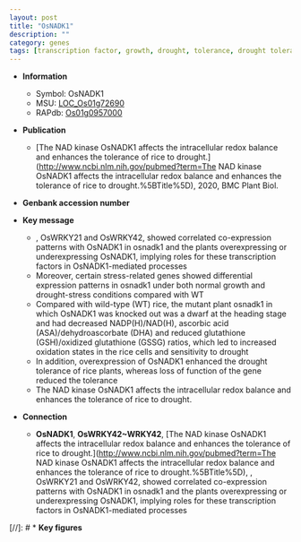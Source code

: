 ```yaml
---
layout: post
title: "OsNADK1"
description: ""
category: genes
tags: [transcription factor, growth, drought, tolerance, drought tolerance, dwarf, Kinase, kinase]
---
```


* **Information**  
    + Symbol: OsNADK1  
    + MSU: [LOC_Os01g72690](http://rice.uga.edu/cgi-bin/ORF_infopage.cgi?orf=LOC_Os01g72690)  
    + RAPdb: [Os01g0957000](http://rapdb.dna.affrc.go.jp/viewer/gbrowse_details/irgsp1?name=Os01g0957000)  

* **Publication**  
    + [The NAD kinase OsNADK1 affects the intracellular redox balance and enhances the tolerance of rice to drought.](http://www.ncbi.nlm.nih.gov/pubmed?term=The NAD kinase OsNADK1 affects the intracellular redox balance and enhances the tolerance of rice to drought.%5BTitle%5D), 2020, BMC Plant Biol.

* **Genbank accession number**  

* **Key message**  
    + , OsWRKY21 and OsWRKY42, showed correlated co-expression patterns with OsNADK1 in osnadk1 and the plants overexpressing or underexpressing OsNADK1, implying roles for these transcription factors in OsNADK1-mediated processes
    + Moreover, certain stress-related genes showed differential expression patterns in osnadk1 under both normal growth and drought-stress conditions compared with WT
    + Compared with wild-type (WT) rice, the mutant plant osnadk1 in which OsNADK1 was knocked out was a dwarf at the heading stage and had decreased NADP(H)/NAD(H), ascorbic acid (ASA)/dehydroascorbate (DHA) and reduced glutathione (GSH)/oxidized glutathione (GSSG) ratios, which led to increased oxidation states in the rice cells and sensitivity to drought
    + In addition, overexpression of OsNADK1 enhanced the drought tolerance of rice plants, whereas loss of function of the gene reduced the tolerance
    + The NAD kinase OsNADK1 affects the intracellular redox balance and enhances the tolerance of rice to drought.

* **Connection**  
    + __OsNADK1__, __OsWRKY42~WRKY42__, [The NAD kinase OsNADK1 affects the intracellular redox balance and enhances the tolerance of rice to drought.](http://www.ncbi.nlm.nih.gov/pubmed?term=The NAD kinase OsNADK1 affects the intracellular redox balance and enhances the tolerance of rice to drought.%5BTitle%5D), , OsWRKY21 and OsWRKY42, showed correlated co-expression patterns with OsNADK1 in osnadk1 and the plants overexpressing or underexpressing OsNADK1, implying roles for these transcription factors in OsNADK1-mediated processes

[//]: # * **Key figures**  


